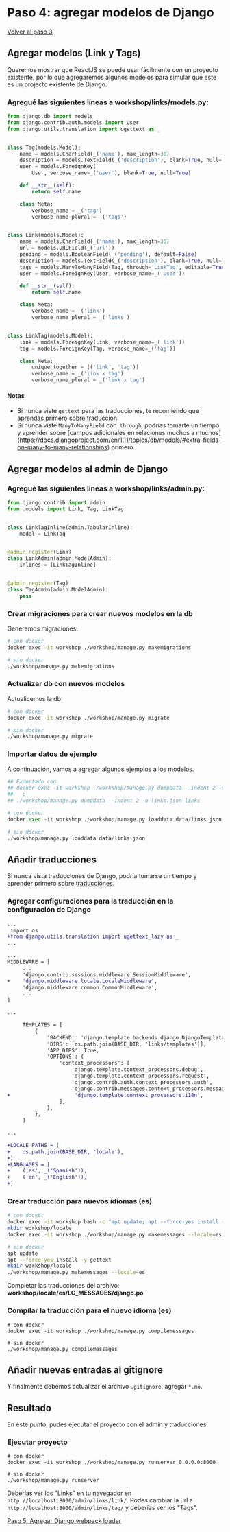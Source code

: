 # Paso 4: agregar modelos de Django

[Volver al paso 3](/es/step3_add_non_react_views)

## Agregar modelos (Link y Tags)

Queremos mostrar que ReactJS se puede usar fácilmente con un proyecto existente, por lo que
agregaremos algunos modelos para simular que este es un projecto existente
de Django.

### Agregué las siguientes líneas a **workshop/links/models.py**:

```python
from django.db import models
from django.contrib.auth.models import User
from django.utils.translation import ugettext as _


class Tag(models.Model):
    name = models.CharField(_('name'), max_length=30)
    description = models.TextField(_('description'), blank=True, null=True)
    user = models.ForeignKey(
        User, verbose_name=_('user'), blank=True, null=True)

    def __str__(self):
        return self.name

    class Meta:
        verbose_name = _('tag')
        verbose_name_plural = _('tags')


class Link(models.Model):
    name = models.CharField(_('name'), max_length=30)
    url = models.URLField(_('url'))
    pending = models.BooleanField(_('pending'), default=False)
    description = models.TextField(_('description'), blank=True, null=True)
    tags = models.ManyToManyField(Tag, through='LinkTag', editable=True)
    user = models.ForeignKey(User, verbose_name=_('user'))

    def __str__(self):
        return self.name

    class Meta:
        verbose_name = _('link')
        verbose_name_plural = _('links')


class LinkTag(models.Model):
    link = models.ForeignKey(Link, verbose_name=_('link'))
    tag = models.ForeignKey(Tag, verbose_name=_('tag'))

    class Meta:
        unique_together = (('link', 'tag'))
        verbose_name = _('link x tag')
        verbose_name_plural = _('link x tag')
```

#### Notas
- Si nunca viste `gettext` para las traducciones, te recomiendo que aprendas primero sobre [traducción](https://docs.djangoproject.com/en/1.11/topics/i18n/translation/).
- Si nunca viste `ManyToManyField` con` through`, podrías tomarte un tiempo
y aprender sobre [campos adicionales en relaciones muchos a muchos] (https://docs.djangoproject.com/en/1.11/topics/db/models/#extra-fields-on-many-to-many-relationships) primero.

## Agregar modelos al admin de Django

### Agregué las siguientes líneas a **workshop/links/admin.py**:

```python
from django.contrib import admin
from .models import Link, Tag, LinkTag


class LinkTagInline(admin.TabularInline):
    model = LinkTag


@admin.register(Link)
class LinkAdmin(admin.ModelAdmin):
    inlines = [LinkTagInline]


@admin.register(Tag)
class TagAdmin(admin.ModelAdmin):
    pass
```

### Crear migraciones para crear nuevos modelos en la db
Generemos migraciones:
```bash
# con docker
docker exec -it workshop ./workshop/manage.py makemigrations

# sin docker
./workshop/manage.py makemigrations
```

### Actualizar db con nuevos modelos
Actualicemos la db:
```bash
# con docker
docker exec -it workshop ./workshop/manage.py migrate

# sin docker
./workshop/manage.py migrate
```

### Importar datos de ejemplo

A continuación, vamos a agregar algunos ejemplos a los modelos.

```python
## Exportado con
## docker exec -it workshop ./workshop/manage.py dumpdata --indent 2 -o links.json links
##   o
## ./workshop/manage.py dumpdata --indent 2 -o links.json links

# con docker
docker exec -it workshop ./workshop/manage.py loaddata data/links.json

# sin docker
./workshop/manage.py loaddata data/links.json
```

## Añadir traducciones
Si nunca vista traducciones de Django, podría tomarse un tiempo
y aprender primero sobre [traducciones](https://docs.djangoproject.com/en/1.11/topics/i18n/translation/).

### Agregar configuraciones para la traducción en la configuración de Django

```diff
...
 import os
+from django.utils.translation import ugettext_lazy as _
...

...
MIDDLEWARE = [
     ...
     'django.contrib.sessions.middleware.SessionMiddleware',
+    'django.middleware.locale.LocaleMiddleware',
     'django.middleware.common.CommonMiddleware',
     ...
]

...

     TEMPLATES = [
         {
             'BACKEND': 'django.template.backends.django.DjangoTemplates',
             'DIRS': [os.path.join(BASE_DIR, 'links/templates')],
             'APP_DIRS': True,
             'OPTIONS': {
                 'context_processors': [
                     'django.template.context_processors.debug',
                     'django.template.context_processors.request',
                     'django.contrib.auth.context_processors.auth',
                     'django.contrib.messages.context_processors.messages',
+                     'django.template.context_processors.i18n',
                 ],
             },
         },
     ]

...

+LOCALE_PATHS = (
+    os.path.join(BASE_DIR, 'locale'),
+)
+LANGUAGES = [
+    ('es', _('Spanish')),
+    ('en', _('English')),
+]
```

### Crear traducción para nuevos idiomas (es)

```bash
# con docker
docker exec -it workshop bash -c "apt update; apt --force-yes install -y gettext"
mkdir workshop/locale
docker exec -it workshop ./workshop/manage.py makemessages --locale=es

# sin docker
apt update
apt --force-yes install -y gettext
mkdir workshop/locale
./workshop/manage.py makemessages --locale=es
```
Completar las traducciones del archivo: **workshop/locale/es/LC_MESSAGES/django.po**

### Compilar la traducción para el nuevo idioma (es)

```
# con docker
docker exec -it workshop ./workshop/manage.py compilemessages

# sin docker
./workshop/manage.py compilemessages
```

## Añadir nuevas entradas al gitignore
Y finalmente debemos actualizar el archivo `.gitignore`, agregar `*.mo`.

## Resultado
En este punto, pudes ejecutar el proyecto con el admin y traducciones.

### Ejecutar proyecto
```
# con docker
docker exec -it workshop ./workshop/manage.py runserver 0.0.0.0:8000

# sin docker
./workshop/manage.py runserver
```

Deberías ver los "Links" en tu navegador en `http://localhost:8000/admin/links/link/`.
Podes cambiar la url a `http://localhost:8000/admin/links/tag/` y deberías ver los "Tags".

[Paso 5: Agregar Django webpack loader](/es/step5_add_django_webpack_loader)
